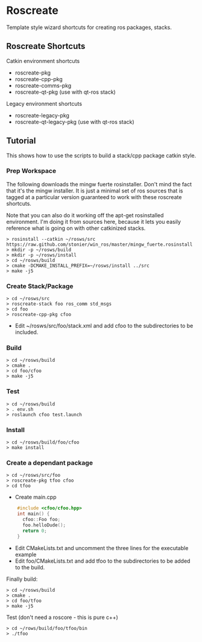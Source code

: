 Roscreate
=========

Template style wizard shortcuts for creating ros packages, stacks.

Roscreate Shortcuts
-------------------

Catkin environment shortcuts

* roscreate-pkg
* roscreate-cpp-pkg
* roscreate-comms-pkg
* roscreate-qt-pkg (use with qt-ros stack)

Legacy environment shortcuts

* roscreate-legacy-pkg
* roscreate-qt-legacy-pkg (use with qt-ros stack)

## Tutorial

This shows how to use the scripts to build a stack/cpp package catkin style.

### Prep Workspace

The following downloads the mingw fuerte rosinstaller. Don't mind the fact that it's the
mingw installer. It is just a minimal set of ros sources that is tagged at a particular
version guaranteed to work with these roscreate shortcuts.

Note that you can also do it working off the apt-get rosinstalled environment. I'm 
doing it from sources here, because it lets you easily reference what is going on with other
catkinized stacks.

    > rosinstall --catkin ~/rosws/src https://raw.github.com/stonier/win_ros/master/mingw_fuerte.rosinstall
    > mkdir -p ~/rosws/build
    > mkdir -p ~/rosws/install
    > cd ~/rosws/build
    > cmake -DCMAKE_INSTALL_PREFIX=~/rosws/install ../src
    > make -j5

### Create Stack/Package

    > cd ~/rosws/src
    > roscreate-stack foo ros_comm std_msgs
    > cd foo
    > roscreate-cpp-pkg cfoo

* Edit ~/rosws/src/foo/stack.xml and add cfoo to the subdirectories to be included.

### Build

    > cd ~/rosws/build
    > cmake .
    > cd foo/cfoo
    > make -j5

### Test

    > cd ~/rosws/build
    > . env.sh
    > roslaunch cfoo test.launch

### Install

    > cd ~/rosws/build/foo/cfoo 
    > make install

### Create a dependant package

    > cd ~/rosws/src/foo
    > roscreate-pkg tfoo cfoo
    > cd tfoo

* Create main.cpp

```cpp
    #include <cfoo/cfoo.hpp>
    int main() {
      cfoo::Foo foo;
      foo.helloDude();
      return 0;
    }
```

* Edit CMakeLists.txt and uncomment the three lines for the executable example
* Edit foo/CMakeLists.txt and add tfoo to the subdirectories to be added to the build.

Finally build:

    > cd ~/rosws/build
    > cmake .
    > cd foo/tfoo
    > make -j5

Test (don't need a roscore - this is pure c++)

    > cd ~/rows/build/foo/tfoo/bin
    > ./tfoo
 

